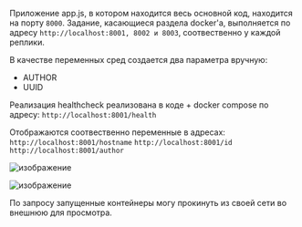 Приложение app.js, в котором находится весь основной код, находится на порту `8000`. Задание, касающиеся раздела docker'a, выполняется по адресу `http://localhost:8001, 8002 и 8003`, соотвественно у каждой реплики.

В качестве переменных сред создается два параметра вручную:
- AUTHOR
- UUID

Реализация healthcheck реализована в коде + docker compose по адресу:
`http://localhost:8001/health`

Отображаются соотвественно переменные в адресах: 
`http://localhost:8001/hostname`
`http://localhost:8001/id`
`http://localhost:8001/author`

![изображение](https://github.com/user-attachments/assets/74eaca34-7ba2-471c-b1cf-963d969beeb8)

![изображение](https://github.com/user-attachments/assets/9fe14334-8d70-491d-8673-ebad1b87bd36)

По запросу запущенные контейнеры могу прокинуть из своей сети во внешнюю для просмотра.
